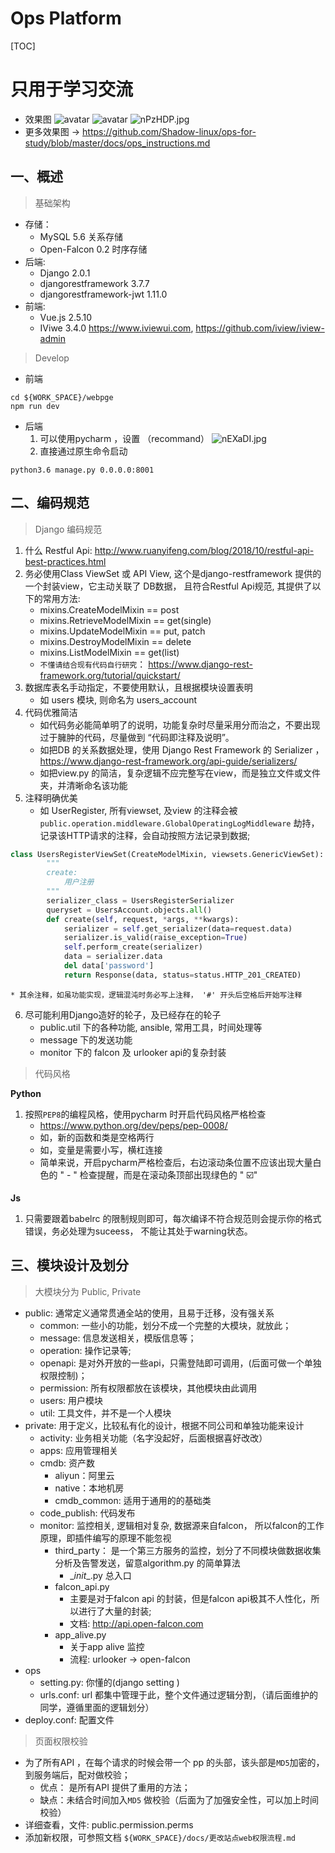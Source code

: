 # Ops Platform
[TOC]
# 只用于学习交流
* 效果图
![avatar](https://s2.ax1x.com/2019/09/02/nPQrEF.jpg)
![avatar](https://s2.ax1x.com/2019/09/02/nPYlxH.jpg)
![nPzHDP.jpg](https://s2.ax1x.com/2019/09/02/nPzHDP.jpg)
* 更多效果图 -> https://github.com/Shadow-linux/ops-for-study/blob/master/docs/ops_instructions.md

## 一、概述
> 基础架构

* 存储：
    * MySQL 5.6   关系存储
    * Open-Falcon 0.2  时序存储
* 后端:
    * Django 2.0.1
    * djangorestframework 3.7.7
    * djangorestframework-jwt 1.11.0
* 前端:
    * Vue.js 2.5.10
    * IViwe 3.4.0   https://www.iviewui.com, https://github.com/iview/iview-admin


> Develop

* 前端
```
cd ${WORK_SPACE}/webpge
npm run dev
```
* 后端
    1. 可以使用pycharm ，设置 （recommand）
    ![nEXaDI.jpg](https://s2.ax1x.com/2019/09/04/nEXaDI.jpg)
    2. 直接通过原生命令启动

```
python3.6 manage.py 0.0.0.0:8001
```


## 二、编码规范

> Django 编码规范

1. 什么 Restful Api: http://www.ruanyifeng.com/blog/2018/10/restful-api-best-practices.html
2. 务必使用Class ViewSet 或 API View, 这个是django-restframework 提供的一个封装view，它主动关联了 DB数据， 且符合Restful Api规范, 其提供了以下的常用方法:
   * mixins.CreateModelMixin  == post 
   * mixins.RetrieveModelMixin ==  get(single)
   * mixins.UpdateModelMixin  == put, patch
   * mixins.DestroyModelMixin == delete
   * mixins.ListModelMixin == get(list) 
   * `不懂请结合现有代码自行研究`： https://www.django-rest-framework.org/tutorial/quickstart/ 
3. 数据库表名手动指定，不要使用默认，且根据模块设置表明
    * 如 users 模块, 则命名为 users_account
4. 代码优雅简洁
    * 如代码务必能简单明了的说明，功能复杂时尽量采用分而治之，不要出现过于臃肿的代码，尽量做到 “代码即注释及说明”。
    * 如把DB 的关系数据处理，使用 Django Rest Framework 的 Serializer ，https://www.django-rest-framework.org/api-guide/serializers/
    * 如把view.py 的简洁，复杂逻辑不应完整写在view，而是独立文件或文件夹，并清晰命名该功能
5. 注释明确优美
    * 如 UserRegister, 所有viewset, 及view 的注释会被 `public.operation.middleware.GlobalOperatingLogMiddleware` 劫持，记录该HTTP请求的注释，会自动按照方法记录到数据;
```python
class UsersRegisterViewSet(CreateModelMixin, viewsets.GenericViewSet):
        """
        create:
            用户注册
        """
        serializer_class = UsersRegisterSerializer
        queryset = UsersAccount.objects.all()
        def create(self, request, *args, **kwargs):
            serializer = self.get_serializer(data=request.data)
            serializer.is_valid(raise_exception=True)
            self.perform_create(serializer)
            data = serializer.data
            del data['password']
            return Response(data, status=status.HTTP_201_CREATED)
 ```
    * 其余注释，如虽功能实现，逻辑混沌时务必写上注释， '#' 开头后空格后开始写注释
6. 尽可能利用Django造好的轮子，及已经存在的轮子
    * public.util 下的各种功能, ansible, 常用工具，时间处理等
    * message 下的发送功能
    * monitor 下的 falcon 及 urlooker api的复杂封装

> 代码风格

**Python**
1. 按照`PEP8`的编程风格，使用pycharm 时开启代码风格严格检查
    * https://www.python.org/dev/peps/pep-0008/
    * 如，新的函数和类是空格两行
    * 如，变量是需要小写，横杠连接
    * 简单来说，开启pycharm严格检查后，右边滚动条位置不应该出现大量白色的 " - " 检查提醒，而是在滚动条顶部出现绿色的 " ☑️"

**Js**
1. 只需要跟着babelrc 的限制规则即可，每次编译不符合规范则会提示你的格式错误，务必处理为suceess， 不能让其处于warning状态。

## 三、模块设计及划分
> 大模块分为 Public, Private

* public:  通常定义通常贯通全站的使用，且易于迁移，没有强关系
    * common: 一些小的功能，划分不成一个完整的大模块，就放此；
    * message: 信息发送相关，模版信息等；
    * operation: 操作记录等;
    * openapi: 是对外开放的一些api，只需登陆即可调用，(后面可做一个单独权限控制)；
    * permission: 所有权限都放在该模块，其他模块由此调用
    * users: 用户模块
    * util: 工具文件，并不是一个人模块
* private: 用于定义，比较私有化的设计，根据不同公司和单独功能来设计
    * activity: 业务相关功能（名字没起好，后面根据喜好改改）
    * apps: 应用管理相关
    * cmdb: 资产数
        * aliyun：阿里云
        * native：本地机房
        * cmdb_common:  适用于通用的的基础类
    * code_publish: 代码发布
    * monitor: 监控相关, 逻辑相对复杂, 数据源来自falcon， 所以falcon的工作原理，即插件编写的原理不能忽视
        * third_party： 是一个第三方服务的监控，划分了不同模块做数据收集分析及告警发送，留意algorithm.py 的简单算法
            * \__init__.py 总入口
        * falcon_api.py
            * 主要是对于falcon api 的封装，但是falcon api极其不人性化，所以进行了大量的封装;
            * 文档: http://api.open-falcon.com
        * app_alive.py
            * 关于app alive 监控
            * 流程: urlooker -> open-falcon
* ops
    * setting.py: 你懂的(django setting )
    * urls.conf: url 都集中管理于此，整个文件通过逻辑分割，（请后面维护的同学，遵循里面的逻辑划分）
* deploy.conf: 配置文件

> 页面权限校验

* 为了所有API ，在每个请求的时候会带一个 pp 的头部，该头部是`MD5`加密的，到服务端后，配对做校验；
    * 优点： 是所有API 提供了重用的方法；
    * 缺点：未结合时间加入`MD5` 做校验（后面为了加强安全性，可以加上时间校验）
 * 详细查看，文件: public.permission.perms
* 添加新权限，可参照文档 `${WORK_SPACE}/docs/更改站点web权限流程.md`






